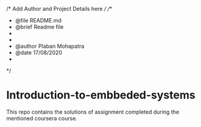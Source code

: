 /* Add Author and Project Details here */
/**
 * @file README.md
 * @brief Readme file
 *
 *
 * @author Plaban Mohapatra
 * @date 17/08/2020
 *
 */
# Introduction-to-embbeded-systems
This repo contains the solutions of assignment completed during the mentioned coursera course.
